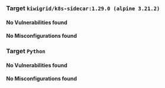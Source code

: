 
<h3>Target <code>kiwigrid/k8s-sidecar:1.29.0 (alpine 3.21.2)</code></h3>
<h4>No Vulnerabilities found</h4>
<h4>No Misconfigurations found</h4>
<h3>Target <code>Python</code></h3>
<h4>No Vulnerabilities found</h4>
<h4>No Misconfigurations found</h4>
